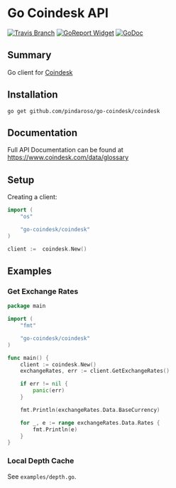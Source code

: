 # Go Coindesk API

[![Travis Branch](https://img.shields.io/travis/pindaroso/go-coindesk.svg?style=flat-square)](https://travis-ci.org/pindaroso/go-coindesk.svg?branch=master)
[![GoReport Widget]][GoReport Status]
[![GoDoc](https://godoc.org/github.com/pindaroso/go-coindesk/github?status.svg)](https://godoc.org/github.com/pindaroso/go-coindesk/github)

[GoReport Status]: https://goreportcard.com/report/github.com/pindaroso/go-coindesk?cache
[GoReport Widget]: https://goreportcard.com/badge/github.com/pindaroso/go-coindesk?cache

## Summary

Go client for [Coindesk](https://www.coindesk.com)

## Installation

`go get github.com/pindaroso/go-coindesk/coindesk`

## Documentation

Full API Documentation can be found at https://www.coindesk.com/data/glossary

## Setup

Creating a client:

```go
import (
    "os"

    "go-coindesk/coindesk"
)

client :=  coindesk.New()
```

## Examples

### Get Exchange Rates

```go
package main

import (
    "fmt"

    "go-coindesk/coindesk"
)

func main() {
    client := coindesk.New()
    exchangeRates, err := client.GetExchangeRates()

    if err != nil {
        panic(err)
    }

    fmt.Println(exchangeRates.Data.BaseCurrency)

    for _, e := range exchangeRates.Data.Rates {
        fmt.Println(e)
    }
}
```

### Local Depth Cache

See `examples/depth.go`.
